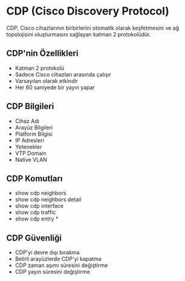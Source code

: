 # CDP (Cisco Discovery Protocol)

CDP, Cisco cihazlarının birbirlerini otomatik olarak keşfetmesini ve ağ topolojisini oluşturmasını sağlayan katman 2 protokolüdür.

## CDP'nin Özellikleri
- Katman 2 protokolü
- Sadece Cisco cihazları arasında çalışır
- Varsayılan olarak etkindir
- Her 60 saniyede bir yayın yapar

## CDP Bilgileri
- Cihaz Adı
- Arayüz Bilgileri
- Platform Bilgisi
- IP Adresleri
- Yetenekler
- VTP Domain
- Native VLAN

## CDP Komutları
- show cdp neighbors
- show cdp neighbors detail
- show cdp interface
- show cdp traffic
- show cdp entry *

## CDP Güvenliği
- CDP'yi devre dışı bırakma
- Belirli arayüzlerde CDP'yi kapatma
- CDP zaman aşımı süresini değiştirme
- CDP yayın süresini değiştirme 